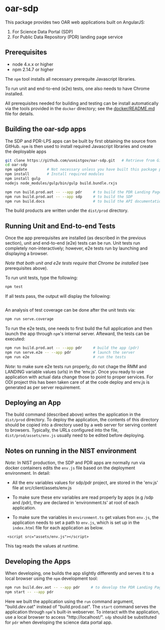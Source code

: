 # oar-sdp

This package provides two OAR web applications built on AngularJS:

1. For Science Data Portal (SDP)
2. For Public Data Repository (PDR) landing page service 

## Prerequisites

* node 4.x.x or higher
* npm 2.14.7 or higher

The `npm` tool installs all necessary prerequite Javascript
libraries.

To run unit and end-to-end (e2e) tests, one also needs to have Chrome
installed.

All prerequisites needed for building and testing can be install
automatically via the tools provided in the `docker` directory; see
the [docker/README.md](docker/README.md) file for details.  

## Building the oar-sdp apps

The SDP and PDR-LPS apps can be built by first obtaining the source
from GitHub.  `npm` is then used to install required Javascript
libraries and create the deployable apps

```bash
git clone https://github.com/usnistgov/oar-sdp.git   # Retrieve from GitHub
cd oar-sdp
npm update         # Not necessary unless you have built this package previously
npm install        # Install required modules
npm install gulp
nodejs node_modules/gulp/bin/gulp build.bundle.rxjs

npm run build.prod.aot -- --app pdr     # to build the PDR Landing Page Service
npm run build.prod.aot -- --app sdp     # to build the SDP
npm run build.docs                      # to build the API documentation
```

The build products are written under the `dist/prod` directory.

## Running Unit and End-to-end Tests

Once the app prerequisites are installed (as described in the previous
section), unit and end-to-end (e2e) tests can be run.  Unit tests run
completely non-interactively; however, e2e tests run by launching and
displaying a browser.

_Note that both unit and e2e tests require that Chrome be installed_
(see prerequisites above).

To run unit tests, type the following:

```bash
npm test
```

If all tests pass, the output will display the following:
```

```

An analysis of test coverage can be done after the unit tests via:
```bash
npm run serve.coverage
```

To run the e2e tests, one needs to first build the full application
and then launch the app through `npm`'s internal server.  Afteward,
the tests can be executed:

```bash
npm run build.prod.aot -- --app pdr     # build the app (pdr)
npm run serve.e2e -- --app pdr          # launch the server
npm run e2e                             # run the tests
```

*Note*:  to make sure e2e tests run properly, do not chage the RMM and LANDING variable values (urls) in the 'env.js'. Once you ready to use application with actual data change those to point to proper services. For ODI project this has been taken care of at the code deploy and env.js is generated as per server requirement.

## Deploying an App

The build command (described above) writes the application in the
`dist/prod` directory.  To deploy the application, the contents of
this directory should be copied into a directory used by a web server
for serving content to browsers.  Typically, the URLs configured into
the file, `dist/prod/assets/env.js` usually need to be edited before
deploying.

## Notes on running in the NIST environment

*Note:*  In NIST production, the SDP and PDR apps are normally run via
docker containers edits the `env.js` file based on the deployment
environment.  In detail:

*  All the env variables values for sdp/pdr project, are stored in the 'env.js' file at src/client/assets/env.js

*  To make sure these env variables are read properly by apps (e.g /sdp and /pdr), they are declared in 'environment.ts' at root of each application.

*  To make sure the variables in `environment.ts` get values fron `env.js`, the application needs to set a path to `env.js`, which is set up in the `index.html` file for each application as below.
```
 <script src="assets/env.js"></script>
```
This tag reads the values at runtime.

## Developing the Apps

When developing, one builds the app slightly differently and serves it
to a local browser using the `npm` development tool:

```bash
npm run build.dev.aot -- --app pdr     # to develop the PDR Landing Page Service
npm start -- --app pdr
```

Here we built the application using the `run` command argument,
"build._dev_.oat" instead of "build.prod.oat".  The `start` command
serves the application through `npm`'s built-in webserver.  To
interact with the application, use a local browser to access
"http://localhost/".  `sdp` should be substituted for `pdr` when
developing the science data portal app.

